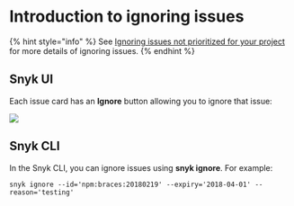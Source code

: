 # Introduction to ignoring issues

{% hint style="info" %}
See [Ignoring issues not prioritized for your project](https://docs.snyk.io/fixing-and-prioritizing-issues/issue-management/ignore-issues) for more details of ignoring issues.
{% endhint %}

## Snyk UI

Each issue card has an **Ignore** button allowing you to ignore that issue:

![](../../../.gitbook/assets/new-ignore-2.png)

## Snyk CLI

In the Snyk CLI, you can ignore issues using **snyk ignore**. For example:

`snyk ignore --id='npm:braces:20180219' --expiry='2018-04-01' --reason='testing'`

